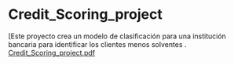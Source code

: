 # Credit_Scoring_project
[Este proyecto crea un modelo de clasificación para una institución bancaria para identificar los clientes menos solventes .
[Credit_Scoring_project.pdf](https://github.com/LeopoldoGitHub/Credit_Scoring_project/files/13943131/Credit_Scoring_project.pdf)
